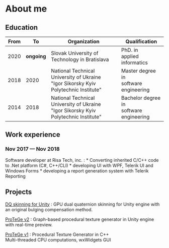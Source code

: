 # About me

## Education

|From|To|Organization|Qualification|
|---|---|---|---|
|2020|**ongoing**|Slovak University of Technology in Bratislava|PhD. in<br>applied informatics|
|2018|2020|National Technical University of Ukraine<br>"Igor Sikorsky Kyiv Polytechnic Institute"|Master degree in<br>software engineering|
|2014|2018|National Technical University of Ukraine<br>"Igor Sikorsky Kyiv Polytechnic Institute"|Bachelor degree in<br>software engineering|

## Work experience

### Nov 2017 &mdash; Nov 2018
Software developer at Risa Tech, inc.
:   * Converting inherited C/C++ code to .Net platform (C#, C++/CLI)
    * developing UI with WPF, Telerik UI and Windows Forms
    * developing a report generation system with Telerik Reporting

## Projects

[DQ skinning for Unity](https://github.com/KosRud/DQ-skinning-for-Unity)
:	GPU dual quaternion skinning for Unity engine with an original bulging compensation method.

[ProTeGe v2](https://github.com/KosRud/ProTeGe_v2)
:	Graph-based procedural texture generator in Unity engine with real-time preview.

[ProTeGe v1](https://github.com/KosRud/ProTeGe-v1)
:	Procedural Texture Generator in C++<br>
	Multi-threaded CPU computations, wxWidgets GUI